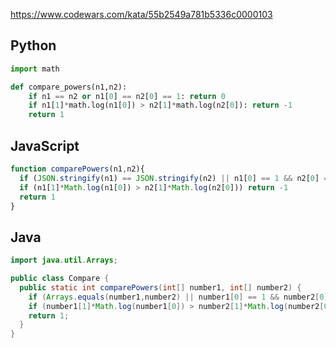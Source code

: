 https://www.codewars.com/kata/55b2549a781b5336c0000103

## Python
```python
import math

def compare_powers(n1,n2):
    if n1 == n2 or n1[0] == n2[0] == 1: return 0
    if n1[1]*math.log(n1[0]) > n2[1]*math.log(n2[0]): return -1
    return 1
```

## JavaScript
```js
function comparePowers(n1,n2){
  if (JSON.stringify(n1) == JSON.stringify(n2) || n1[0] == 1 && n2[0] == 1) return 0
  if (n1[1]*Math.log(n1[0]) > n2[1]*Math.log(n2[0])) return -1
  return 1
}
```

## Java
```java
import java.util.Arrays;

public class Compare {
  public static int comparePowers(int[] number1, int[] number2) {
    if (Arrays.equals(number1,number2) || number1[0] == 1 && number2[0] == 1) return 0;
    if (number1[1]*Math.log(number1[0]) > number2[1]*Math.log(number2[0])) return -1;
    return 1;
  }
}
```